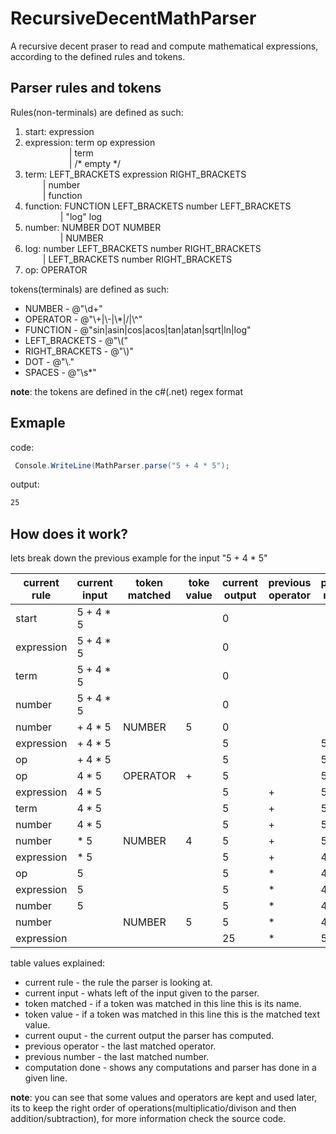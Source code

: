 # RecursiveDecentMathParser
A recursive decent praser to read and compute mathematical expressions, according to the defined rules and tokens.

## Parser rules and tokens
Rules(non-terminals) are defined as such:

1. start: expression
2. expression: term op expression <br />
     | term <br />
     | /* empty */
3. term: LEFT_BRACKETS expression RIGHT_BRACKETS <br />
  | number <br />
  | function
4. function: FUNCTION LEFT_BRACKETS number LEFT_BRACKETS <br />
    | "log" log
5. number: NUMBER DOT NUMBER <br />
    | NUMBER
6. log: number LEFT_BRACKETS number RIGHT_BRACKETS <br />
  | LEFT_BRACKETS number RIGHT_BRACKETS
7. op: OPERATOR

tokens(terminals) are defined as such:

* NUMBER - @"\d+" 
* OPERATOR - @"\\+|\\-|\\*|/|\\^"
* FUNCTION - @"sin|asin|cos|acos|tan|atan|sqrt|ln|log"
* LEFT_BRACKETS - @"\\("
* RIGHT_BRACKETS - @"\\)"
* DOT - @"\\."
* SPACES - @"\s*"

**note**: the tokens are defined in the c#(.net) regex format

## Exmaple
code:
```c#
 Console.WriteLine(MathParser.parse("5 + 4 * 5");
 ```
 output:
```bash
25
```

## How does it work?
lets break down the previous example for the input "5 + 4 * 5"

| current rule | current input | token matched | toke value | current output | previous operator | previous number | computation done |
| ------------ | ------------- | ------------- | ---------- | -------------- | ----------------- | --------------- | ---------------- |
| start        | 5 + 4 * 5     |               |            | 0              |                   |                 |                  |
| expression   | 5 + 4 * 5     |               |            | 0              |                   |                 |                  |
| term         | 5 + 4 * 5     |               |            | 0              |                   |                 |                  |
| number       | 5 + 4 * 5     |               |            | 0              |                   |                 |                  |
| number       | + 4 * 5       | NUMBER        | 5          | 0              |                   |                 | 0 + 5            |
| expression   | + 4 * 5       |               |            | 5              |                   | 5               |                  |
| op           | + 4 * 5       |               |            | 5              |                   | 5               |                  |
| op           | 4 * 5         | OPERATOR      | +          | 5              |                   | 5               |                  |
| expression   | 4 * 5         |               |            | 5              | +                 | 5               |                  |
| term         | 4 * 5         |               |            | 5              | +                 | 5               |                  |
| number       | 4 * 5         |               |            | 5              | +                 | 5               |                  |
| number       | * 5           | NUMBER        | 4          | 5              | +                 | 5               |                  |
| expression   | * 5           |               |            | 5              | +                 | 4               |                  |
| op           | 5             |               |            | 5              | *                 | 4               |                  |
| expression   | 5             |               |            | 5              | *                 | 4               |                  |
| number       | 5             |               |            | 5              | *                 | 4               |                  |
| number       |               | NUMBER        | 5          | 5              | *                 | 4               | 4 * 5            |
| expression   |               |               |            | 25             | *                 | 5               | 5 + 20           |

table values explained:
* current rule - the rule the parser is looking at.
* current input - whats left of the input given to the parser.
* token matched - if a token was matched in this line this is its name.
* token value - if a token was matched in this line this is the matched text value.
* current ouput - the current output the parser has computed.
* previous operator - the last matched operator.
* previous number - the last matched number.
* computation done - shows any computations and parser has done in a given line.

**note**: you can see that some values and operators are kept and used later, its to keep the right order of operations(multiplicatio/divison and then addition/subtraction), for more information check the source code.
